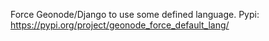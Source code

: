 Force Geonode/Django to use some defined language. Pypi: https://pypi.org/project/geonode_force_default_lang/
